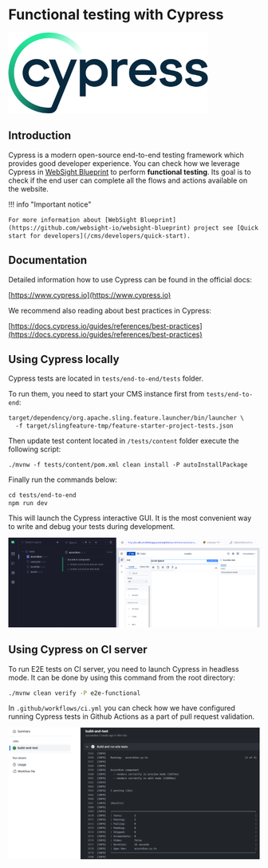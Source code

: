 # Functional testing with Cypress

![Cypress logo](cypress-logo.png)

## Introduction

Cypress is a modern open-source end-to-end testing framework which provides good developer experience. You can check how we leverage Cypress in [WebSight Blueprint](https://github.com/websight-io/websight-blueprint) to perform **functional testing**. Its goal is to check if the end user can complete all the flows and actions available on the website.

!!! info "Important notice"

    For more information about [WebSight Blueprint](https://github.com/websight-io/websight-blueprint) project see [Quick start for developers](/cms/developers/quick-start).

## Documentation

Detailed information how to use Cypress can be found in the official docs:

[https://www.cypress.io](https://www.cypress.io)

We recommend also reading about best practices in Cypress:

[https://docs.cypress.io/guides/references/best-practices](https://docs.cypress.io/guides/references/best-practices)

## Using Cypress locally

Cypress tests are located in `tests/end-to-end/tests` folder.

To run them, you need to start your CMS instance first from `tests/end-to-end`:

```shell
target/dependency/org.apache.sling.feature.launcher/bin/launcher \
  -f target/slingfeature-tmp/feature-starter-project-tests.json
```

Then update test content located in `/tests/content` folder execute the following script:

```shell
./mvnw -f tests/content/pom.xml clean install -P autoInstallPackage
```

Finally run the commands below:

```shell
cd tests/end-to-end
npm run dev
```

This will launch the Cypress interactive GUI. It is the most convenient way to write and debug your tests during development.

![Cypress GUI](cypress-gui.png)

## Using Cypress on CI server

To run E2E tests on CI server, you need to launch Cypress in headless mode. It can be done by using this command from the root directory:

```bash
./mvnw clean verify -P e2e-functional
```

In `.github/workflows/ci.yml` you can check how we have configured running Cypress tests in Github Actions as a part of pull request validation.

![Cypress on CI server](cypress-ci-server.png)
